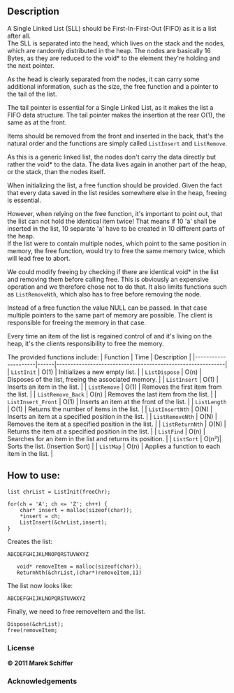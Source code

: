 ## Description
A Single Linked List (SLL) should be First-In-First-Out (FIFO) as it is a list after all. <br>
The SLL is separated into the head, which lives on the stack and the nodes,
which are randomly distributed in the heap. The nodes are basically 16 Bytes,
as they are reduced to the void\* to the element they're holding and the next
pointer. <br>

As the head is clearly separated from the nodes, it can carry some additional information,
such as the size, the free function and a pointer to the tail of the list. <br>

The tail pointer is essential for a Single Linked List, as it makes the list a
FIFO data structure. The tail pointer makes the insertion at the rear O(1),
the same as at the front.

Items should be removed from the front and inserted in the back, that's the natural
order and the functions are simply called `ListInsert` and `ListRemove`.

As this is a generic linked list, the nodes don't carry the data directly but
rather the void\* to the data. The data lives again in another part of the heap,
or the stack, than the nodes itself.  <br>

When initializing the list, a free function should be provided. Given the fact that
every data saved in the list resides somewhere else in the heap, freeing is essential. <br>

However, when relying on the free function, it's important to point out, that the list
can not hold the identical item twice! That means if 10 'a' shall be inserted in the list,
10 separate 'a' have to be created in 10 different parts of the heap. <br>
If the list were to contain multiple nodes, which point to the same position in memory,
the free function, would try to free the same memory twice, which will lead free to
abort. <br>

We could modify freeing by checking if there are identical void\* in the list and removing them
before calling free. This is obviously an expensive operation and we therefore chose not to
do that. It also limits functions such as `ListRemoveNth`, which also has to free before removing 
the node. <br>

Instead of a free function the value NULL can be passed. In that case multiple pointers to the
same part of memory are possible. The client is responsible for freeing the memory in that case. <br>

Every time an item of the list is regained control of and it's living on the heap, it's the clients
responsibility to free the memory. <br>

The provided functions include:
| Function            | Time | Description                                                |
|---------------------|------|------------------------------------------------------------|
| `ListInit`          | O(1) | Initializes a new empty list.                              |
| `ListDispose`       | O(n) | Disposes of the list, freeing the associated memory.       |
| `ListInsert`        | O(1) | Inserts an item in the list.                               |
| `ListRemove`        | O(1) | Removes the first item from the list.                      |
| `ListRemove_Back`   | O(n) | Removes the last item from the list.                       |
| `ListInsert_Front`  | O(1) | Inserts an item at the front of the list.                  |
| `ListLength`        | O(1) | Returns the number of items in the list.                   |
| `ListInsertNth`     | O(N) | Inserts an item at a specified position in the list.       |
| `ListRemoveNth`     | O(N) | Removes the item at a specified position in the list.      |
| `ListReturnNth`     | O(N) | Returns the item at a specified position in the list.      |
| `ListFind`          | O(n) | Searches for an item in the list and returns its position. |
| `ListSort`          | O(n²)| Sorts the list. (Insertion Sort)                           |
| `ListMap`           | O(n) | Applies a function to each item in the list.               |

## How to use:
```
list chrList = ListInit(freeChr);

for(ch = 'A'; ch <= 'Z'; ch++) {
    char* insert = malloc(sizeof(char));
    *insert = ch;
    ListInsert(&chrList,insert);
}
```
Creates the list:
```
ABCDEFGHIJKLMNOPQRSTUVWXYZ
```


```
   void* removeItem = malloc(sizeof(char));
   ReturnNth(&chrList,(char*)removeItem,11)
```
The list now looks like:
```
ABCDEFGHIJKLNOPQRSTUVWXYZ
```
Finally, we need to free removeItem and the list.
```
Dispose(&chrList);
free(removeItem;
```
### License

**© 2011 Marek Schiffer**

### Acknowledgements
